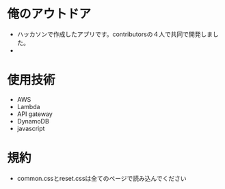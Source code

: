 # 俺のアウトドア
- ハッカソンで作成したアプリです。contributorsの４人で共同で開発しました。
- 

# 使用技術
- AWS
- Lambda
- API gateway
- DynamoDB
- javascript

# 規約

- common.cssとreset.cssは全てのページで読み込んでください


